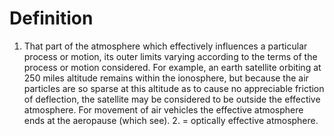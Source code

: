 # Definition

1.  That part of the atmosphere which effectively influences a
    particular process or motion, its outer limits varying according to
    the terms of the process or motion considered. For example, an earth
    satellite orbiting at 250 miles altitude remains within the
    ionosphere, but because the air particles are so sparse at this
    altitude as to cause no appreciable friction of deflection, the
    satellite may be considered to be outside the effective atmosphere.
    For movement of air vehicles the effective atmosphere ends at the
    aeropause (which see). 2. = optically effective atmosphere.
